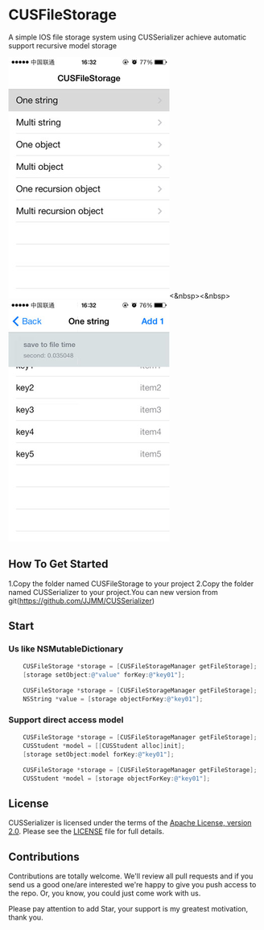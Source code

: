 CUSFileStorage
==============

A simple IOS file storage system using CUSSerializer achieve automatic support recursive model storage

![image](https://github.com/JJMM/CUSResources/raw/master/CUSFileStorage1.jpg)<&nbsp><&nbsp>
![image](https://github.com/JJMM/CUSResources/raw/master/CUSFileStorage2.jpg)
## How To Get Started
1.Copy the folder named CUSFileStorage to your project
2.Copy the folder named CUSSerializer to your project.You can new version from git(https://github.com/JJMM/CUSSerializer)

## Start
### Us like NSMutableDictionary
```objective-c
    CUSFileStorage *storage = [CUSFileStorageManager getFileStorage];
    [storage setObject:@"value" forKey:@"key01"];
```
```objective-c
    CUSFileStorage *storage = [CUSFileStorageManager getFileStorage];
    NSString *value = [storage objectForKey:@"key01"];
```
### Support direct access model
```objective-c
    CUSFileStorage *storage = [CUSFileStorageManager getFileStorage];
    CUSStudent *model = [[CUSStudent alloc]init];
    [storage setObject:model forKey:@"key01"];
```
```objective-c
    CUSFileStorage *storage = [CUSFileStorageManager getFileStorage];
    CUSStudent *model = [storage objectForKey:@"key01"];
```

## License
CUSSerializer is licensed under the terms of the [Apache License, version 2.0](http://www.apache.org/licenses/LICENSE-2.0.html). Please see the [LICENSE](LICENSE) file for full details.

## Contributions

Contributions are totally welcome. We'll review all pull requests and if you send us a good one/are interested we're happy to give you push access to the repo. Or, you know, you could just come work with us.<br>

Please pay attention to add Star, your support is my greatest motivation, thank you.
